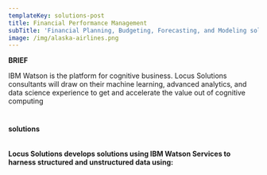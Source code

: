 ```yaml
---
templateKey: solutions-post
title: Financial Performance Management
subTitle: 'Financial Planning, Budgeting, Forecasting, and Modeling solutions.'
image: /img/alaska-airlines.png
---
```

**BRIEF** 

IBM Watson is the platform for cognitive business. Locus Solutions consultants will draw on their machine learning,
advanced analytics, and data science experience to get and accelerate the value out of cognitive computing

# 
**solutions**

###### 
**Locus Solutions develops solutions using IBM Watson Services to harness structured and unstructured data using:**
